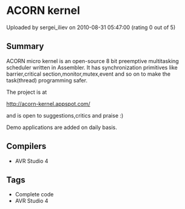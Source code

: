 # ACORN kernel

Uploaded by sergei_iliev on 2010-08-31 05:47:00 (rating 0 out of 5)

## Summary

ACORN micro kernel is an open-source 8 bit preemptive multitasking scheduler written in Assembler. It has synchronization primitives like barrier,critical section,monitor,mutex,event and so on to make the task(thread) programming safer.  

The project is at  

<http://acorn-kernel.appspot.com/>  

and is open to suggestions,critics and praise :)  

Demo applications are added on daily basis.

## Compilers

- AVR Studio 4

## Tags

- Complete code
- AVR Studio 4
